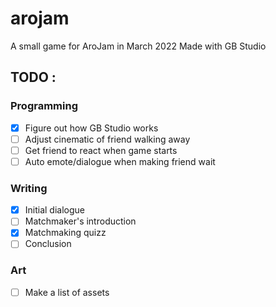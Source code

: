 # arojam
A small game for AroJam in March 2022
Made with GB Studio

## TODO :
### Programming
- [x] Figure out how GB Studio works
- [ ] Adjust cinematic of friend walking away
- [ ] Get friend to react when game starts
- [ ] Auto emote/dialogue when making friend wait

### Writing
- [x] Initial dialogue
- [ ] Matchmaker's introduction
- [x] Matchmaking quizz
- [ ] Conclusion

### Art
- [ ] Make a list of assets
